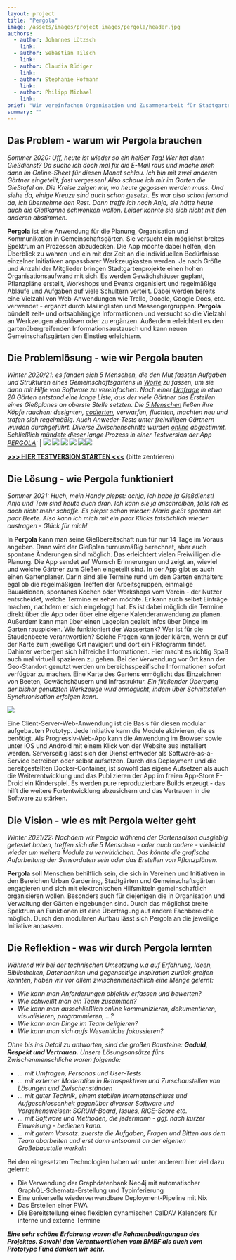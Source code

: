 ```yaml
---
layout: project
title: "Pergola"
image: /assets/images/project_images/pergola/header.jpg
authors:
  - author: Johannes Lötzsch
    link:
  - author: Sebastian Tilsch
    link:
  - author: Claudia Rüdiger
    link:
  - author: Stephanie Hofmann
    link:
  - author: Philipp Michael
    link:
brief: "Wir vereinfachen Organisation und Zusammenarbeit für Stadtgartenprojekte."
summary: ""
---
```


## Das Problem - warum wir Pergola brauchen

_Sommer 2020: Uff, heute ist wieder so ein heißer Tag! Wer hat denn Gießdienst? Da suche ich doch mal fix die E-Mail raus und mache mich dann im Online-Sheet für diesen Monat schlau. Ich bin mit zwei anderen Gärtner eingeteilt, fast vergessen! Also schaue ich mir im Garten die Gießtafel an. Die Kreise zeigen mir, wo heute gegossen werden muss. Und siehe da, einige Kreuze sind auch schon gesetzt. Es war also schon jemand da, ich übernehme den Rest. Dann treffe ich noch Anja, sie hätte heute auch die Gießkanne schwenken wollen. Leider konnte sie sich nicht mit den anderen abstimmen._

**Pergola** ist eine Anwendung für die Planung, Organisation und Kommunikation in Gemeinschaftsgärten. Sie versucht ein möglichst breites Spektrum an Prozessen abzudecken. Die App möchte dabei helfen, den Überblick zu wahren und ein mit der Zeit an die individuellen Bedürfnisse einzelner Initiativen anpassbarer Werkzeugkasten werden.
Je nach Größe und Anzahl der Mitglieder bringen Stadtgartenprojekte einen hohen Organisationsaufwand mit sich. Es werden Gewächshäuser geplant, Pflanzpläne erstellt, Workshops und Events organisiert und regelmäßige Abläufe und Aufgaben auf viele Schultern verteilt. Dabei werden bereits eine Vielzahl von Web-Anwendungen wie Trello, Doodle, Google Docs, etc. verwendet - ergänzt durch Mailinglisten und Messengergruppen. **Pergola** bündelt zeit- und ortsabhängige Informationen und versucht so die Vielzahl an Werkzeugen abzulösen oder zu ergänzen. Außerdem erleichtert es den gartenübergreifenden Informationsaustausch und kann neuen Gemeinschaftsgärten den Einstieg erleichtern.

## Die Problemlösung - wie wir Pergola bauten

_Winter 2020/21: es fanden sich 5 Menschen, die den Mut fassten Aufgaben und Strukturen eines Gemeinschaftsgartens in [Worte](https://github.com/community-garden/community-garden.github.io/files/5950783/Vorhabensbeschreibung.pdf) zu fassen, um sie dann mit Hilfe von Software zu vereinfachen. Nach einer [Umfrage](https://community-garden.github.io/blog/post/1099653886/) in etwa 20 Gärten entstand eine lange Liste, aus der viele Gärtner das Erstellen eines Gießplanes an oberste Stelle setzten. Die [5 Menschen](https://community-garden.github.io/team) ließen ihre Köpfe rauchen: designten, [codierten](https://community-garden.github.io/blog/post/-2009237593/), verwarfen, fluchten, machten neu und trafen sich regelmäßig. Auch Anweder-Tests unter freiwilligen Gärtnern wurden durchgeführt. Diverse Zwischenschritte wurden [online](https://github.com/organizations/community-garden/settings/profile) abgestimmt. Schließlich mündete dieser lange Prozess in einer Testversion der App [PERGOLA](https://community-garden.github.io/blog/post/-426723368/):_ | [![](https://user-images.githubusercontent.com/72280627/107363312-3fc19c80-6ada-11eb-9037-3bb289e6ca9a.jpg)](https://github.com/community-garden/community-garden.github.io/files/5950783/Vorhabensbeschreibung.pdf) [![](https://user-images.githubusercontent.com/72280627/107363307-3df7d900-6ada-11eb-992d-4d65551867f4.jpg)](https://community-garden.github.io/blog/post/1099653886/) [![](https://user-images.githubusercontent.com/72280627/107363305-3d5f4280-6ada-11eb-8b73-13553a37359a.jpg)](https://community-garden.github.io/team) [![](https://user-images.githubusercontent.com/72280627/107516487-c5ae1800-6bac-11eb-8da4-a5bbf08b9c76.jpg)](https://community-garden.github.io/blog/post/-2009237593/) [![](https://user-images.githubusercontent.com/72280627/107363308-3e906f80-6ada-11eb-92b4-32de0135e803.jpg)](https://github.com/organizations/community-garden/settings/profile)[![](https://user-images.githubusercontent.com/72280627/107369762-74395680-6ae2-11eb-953f-3a1f7334ffe1.jpg) ](https://community-garden.github.io/blog/post/-426723368/)

**[>>> HIER TESTVERSION STARTEN <<<](https://live.pergola.gra.one/)** (bitte zentrieren)

## Die Lösung - wie Pergola funktioniert

_Sommer 2021: Huch, mein Handy piepst: achja, ich habe ja Gießdienst! Anja und Tom sind heute auch dran. Ich kann sie ja anschreiben, falls ich es doch nicht mehr schaffe. Es piepst schon wieder: Maria gießt spontan ein paar Beete. Also kann ich mich mit ein paar Klicks tatsächlich wieder austragen - Glück für mich!_

In **Pergola** kann man seine Gießbereitschaft nun für nur 14 Tage im Voraus angeben. Dann wird der Gießplan turnusmäßig berechnet, aber auch spontane Änderungen sind möglich. Das erleichtert vielen Freiwilligen die Planung. Die App sendet auf Wunsch Erinnerungen und zeigt an, wieviel und welche Gärtner zum Gießen eingeteilt sind.
In der App gibt es auch einen Gartenplaner. Darin sind alle Termine rund um den Garten enthalten: egal ob die regelmäßigen Treffen der Arbeitsgruppen, einmalige Bauaktionen, spontanes Kochen oder Workshops vom Verein - der Nutzer entscheidet, welche Termine er sehen möchte. Er kann auch selbst Einträge machen, nachdem er sich eingeloggt hat. Es ist dabei möglich die Termine direkt über die App oder über eine eigene Kalenderanwendung zu planen.
Außerdem kann man über einen Lageplan gezielt Infos über Dinge im Garten rauspicken. Wie funktioniert der Wassertank? Wer ist für die Staudenbeete verantwortlich? Solche Fragen kann jeder klären, wenn er auf der Karte zum jeweilige Ort navigiert und dort ein Piktogramm findet. Dahinter verbergen sich hilfreiche Informationen. Hier macht es richtig Spaß auch mal virtuell spazieren zu gehen. Bei der Verwendung vor Ort kann der Geo-Standort genutzt werden um bereichsspezifische Informationen sofort verfügbar zu machen. Eine Karte des Gartens ermöglicht das Einzeichnen von Beeten, Gewächshäusern und Infrastruktur. _Ein fließender Übergang der bisher genutzten Werkzeuge wird ermöglicht, indem über Schnittstellen Synchronisation erfolgen kann._

![](https://user-images.githubusercontent.com/72280627/107227775-1b06ef80-6a1c-11eb-8400-0f68d15b61c5.jpg)

Eine Client-Server-Web-Anwendung ist die Basis für diesen modular aufgebauten Prototyp. Jede Initiative kann die Module aktivieren, die es benötigt. Als Progressiv-Web-App kann die Anwendung im Browser sowie unter iOS und Android mit einem Klick von der Website aus installiert werden. Serverseitig lässt sich der Dienst entweder als Software-as-a-Service betreiben oder selbst aufsetzen. Durch das Deployment und die bereitgestellten Docker-Container, ist sowohl das eigene Aufsetzen als auch die Weiterentwicklung und das Publizieren der App im freien App-Store F-Droid ein Kinderspiel. Es werden pure reproduzierbare Builds erzeugt - das hilft die weitere Fortentwicklung abzusichern und das Vertrauen in die Software zu stärken.

## Die Vision - wie es mit Pergola weiter geht

_Winter 2021/22: Nachdem wir Pergola während der Gartensaison ausgiebig getestet haben, treffen sich die 5 Menschen - oder auch andere - vielleicht wieder um weitere Module zu verwirklichen. Das könnte die grafische Aufarbeitung der Sensordaten sein oder das Erstellen von Pflanzplänen._

**Pergola** soll Menschen behilflich sein, die sich in Vereinen und Initiativen in den Bereichen Urban Gardening, Stadtgärten und Gemeinschaftsgärten engagieren und sich mit elektronischen Hilfsmitteln gemeinschaftlich organisieren wollen. Besonders auch für diejenigen die in Organisation und Verwaltung der Gärten eingebunden sind. Durch das möglichst breite Spektrum an Funktionen ist eine Übertragung auf andere Fachbereiche möglich. Durch den modularen Aufbau lässt sich Pergola an die jeweilige Initiative anpassen.

## Die Reflektion - was wir durch Pergola lernten

_Während wir bei der technischen Umsetzung v.a auf Erfahrung, Ideen, Bibliotheken, Datenbanken und gegenseitige Inspiration zurück greifen konnten, haben wir vor allem zwischenmenschlich eine Menge gelernt:_

- _Wie kann man Anforderungen objektiv erfassen und bewerten?_
- _Wie schweißt man ein Team zusammen?_
- _Wie kann man ausschließlich online kommunizieren, dokumentieren, visualisieren, programmieren, ...?_
- _Wie kann man Dinge im Team deligieren?_
- _Wie kann man sich aufs Wesentliche fokussieren?_

_Ohne bis ins Detail zu antworten, sind die großen Bausteine: **Geduld, Respekt und Vertrauen.** Unsere Lösungsansätze fürs Zwischenmenschliche waren folgende:_

- _... mit Umfragen, Personas und User-Tests_
- _... mit externer Moderation in Retrospektiven und Zurschaustellen von Lösungen und Zwischenständen_
- _... mit guter Technik, einem stabilen Internetanschluss und Aufgeschlossenheit gegenüber diverser Software und Vorgehensweisen: SCRUM-Board, Issues, RICE-Score etc._
- _... mit Software und Methoden, die jedermann - ggf. nach kurzer Einweisung - bedienen kann._
- _... mit gutem Vorsatz: zuerste die Aufgaben, Fragen und Bitten aus dem Team abarbeiten und erst dann entspannt an der eigenen Großebaustelle werkeln_

Bei den eingesetzten Technologien haben wir unter anderem hier viel dazu gelernt:

- Die Verwendung der Graphdatenbank Neo4j mit automatischer GraphQL-Schemata-Erstellung und Typinferierung
- Eine universelle wiederverwendbare Deployment-Pipeline mit Nix
- Das Erstellen einer PWA
- Die Bereitstellung eines flexiblen dynamischen CalDAV Kalenders für interne und externe Termine

**_Eine sehr schöne Erfahrung waren die Rahmenbedingungen des Projektes. Sowohl den Verantwortlichen vom BMBF als auch vom Prototype Fund danken wir sehr._**
